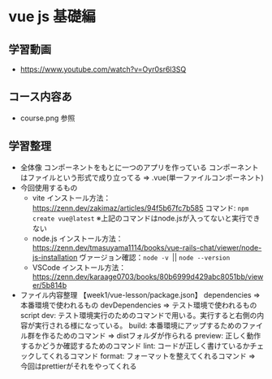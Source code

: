 # vue js 基礎編

## 学習動画
 - https://www.youtube.com/watch?v=Oyr0sr6l3SQ

 ## コース内容あ
 - course.png 参照

 ## 学習整理
 - 全体像
    コンポーネントをもとに一つのアプリを作っている
        コンポーネントはファイルという形式で成り立ってる => .vue(単一ファイルコンポーネント)
 - 今回使用するもの
    - vite
        インストール方法：https://zenn.dev/zakimaz/articles/94f5b67fc7b585
        コマンド: ```npm create vue@latest```
        ※上記のコマンドはnode.jsが入ってないと実行できない
    - node.js
        インストール方法：https://zenn.dev/tmasuyama1114/books/vue-rails-chat/viewer/node-js-installation
        ヴァージョン確認：```node -v ```|| ```node --version```
    - VSCode
        インストール方法：https://zenn.dev/karaage0703/books/80b6999d429abc8051bb/viewer/5b814b
 - ファイル内容整理
    【week1/vue-lesson/package.json】
        dependencies => 本番環境で使われるもの
        devDependencies => テスト環境で使われるもの
        script
            dev: テスト環境実行のためのコマンドで用いる。実行すると右側の内容が実行される様になっている。
            build: 本番環境にアップするためのファイル群を作るためのコマンド => distフォルダが作られる
            preview: 正しく動作するかどうか確認するためのコマンド
            lint: コードが正しく書けているかチェックしてくれるコマンド
            format: フォーマットを整えてくれるコマンド => 今回はprettierがそれをやってくれる